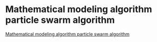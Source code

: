 # Mathematical modeling algorithm particle swarm algorithm
[Mathematical modeling algorithm particle swarm algorithm](https://aiwithcloud.com/2022/09/16/mathematical_modeling_algorithm_particle_swarm_algorithm/)